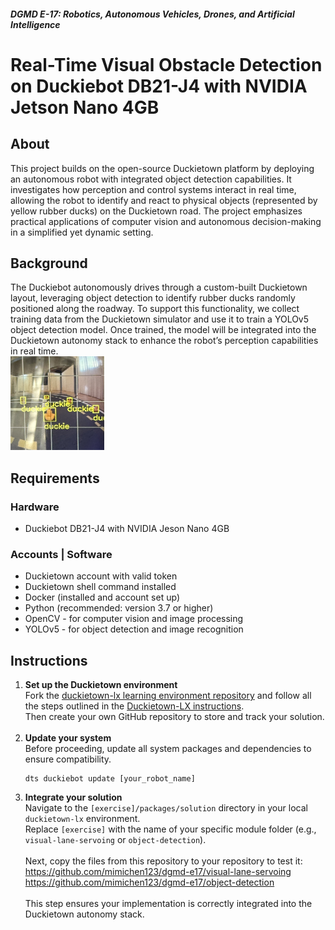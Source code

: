 ##### **DGMD E-17: Robotics, Autonomous Vehicles, Drones, and Artificial Intelligence**
# Real-Time Visual Obstacle Detection on Duckiebot DB21-J4 with NVIDIA Jetson Nano 4GB


## About
This project builds on the open-source Duckietown platform by deploying an autonomous robot with integrated object detection capabilities. It investigates how perception and control systems interact in real time, allowing the robot to identify and react to physical objects (represented by yellow rubber ducks) on the Duckietown road. The project emphasizes practical applications of computer vision and autonomous decision-making in a simplified yet dynamic setting.

## Background
The Duckiebot autonomously drives through a custom-built Duckietown layout, leveraging object detection to identify rubber ducks randomly positioned along the roadway. To support this functionality, we collect training data from the Duckietown simulator and use it to train a YOLOv5 object detection model. Once trained, the model will be integrated into the Duckietown autonomy stack to enhance the robot’s perception capabilities in real time.<br>
<img src="assets/duckiebot.jpg" alt="Duckiebot on track" width="150" height="150"/>

## Requirements
### Hardware ###
<ul>
  <li>Duckiebot DB21-J4 with NVIDIA Jeson Nano 4GB</li>  
</ul>

### Accounts | Software ###
<ul><li>Duckietown account with valid token</li>
  <li>Duckietown shell command installed</li>
<li>Docker (installed and account set up)</li>
<li>Python (recommended: version 3.7 or higher)</li>
  <li>OpenCV - for computer vision and image processing</li>
  <li>YOLOv5 - for object detection and image recognition</li>
</ul>


## Instructions

<ol>
  <li>
    <strong>Set up the Duckietown environment</strong><br>
    Fork the <a href="https://github.com/duckietown/duckietown-lx">duckietown-lx learning environment repository</a> and follow all the steps outlined in the 
    <a href="https://github.com/duckietown/duckietown-lx/blob/mooc2022/README.md">Duckietown-LX instructions</a>.<br>
    Then create your own GitHub repository to store and track your solution.
  </li><br>
  
  <li>
    <strong>Update your system</strong><br>
    Before proceeding, update all system packages and dependencies to ensure compatibility.<br>
    <pre><code>dts duckiebot update [your_robot_name]</code></pre>
  </li>
  
  <li>
    <strong>Integrate your solution</strong><br>
    Navigate to the <code>[exercise]/packages/solution</code> directory in your local <code>duckietown-lx</code> environment.<br>
    Replace <code>[exercise]</code> with the name of your specific module folder (e.g., <code>visual-lane-servoing</code> or <code>object-detection</code>).<br><br>
    Next, copy the files from this repository to your repository to test it:<br>
    <a href="https://github.com/mimichen123/dgmd-e17/visual-lane-servoing">https://github.com/mimichen123/dgmd-e17/visual-lane-servoing</a><br>
    <a href="https://github.com/mimichen123/dgmd-e17/object-detection">https://github.com/mimichen123/dgmd-e17/object-detection</a><br><br>
    This step ensures your implementation is correctly integrated into the Duckietown autonomy stack.
  </li>
</ol>



